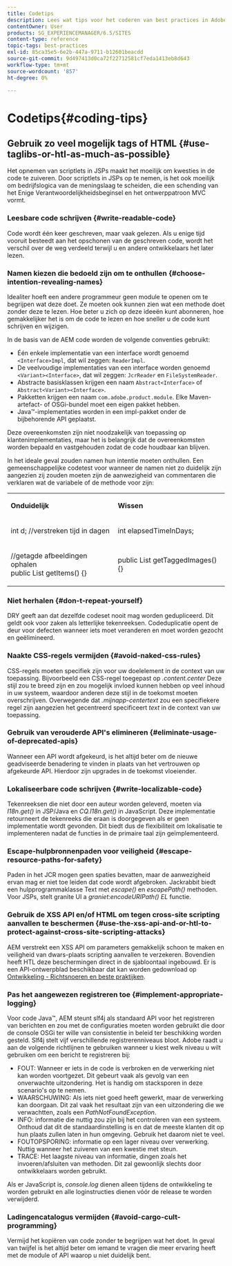 ```yaml
---
title: Codetips
description: Lees wat tips voor het coderen van best practices in Adobe Experience Manager.
contentOwner: User
products: SG_EXPERIENCEMANAGER/6.5/SITES
content-type: reference
topic-tags: best-practices
exl-id: 85ca35e5-6e2b-447a-9711-b12601beacdd
source-git-commit: 9d497413d0ca72f22712581cf7eda1413eb8d643
workflow-type: tm+mt
source-wordcount: '857'
ht-degree: 0%

---
```


# Codetips{#coding-tips}

## Gebruik zo veel mogelijk tags of HTML {#use-taglibs-or-htl-as-much-as-possible}

Het opnemen van scriptlets in JSPs maakt het moeilijk om kwesties in de code te zuiveren. Door scriptlets in JSPs op te nemen, is het ook moeilijk om bedrijfslogica van de meningslaag te scheiden, die een schending van het Enige Verantwoordelijkheidsbeginsel en het ontwerppatroon MVC vormt.

### Leesbare code schrijven {#write-readable-code}

Code wordt één keer geschreven, maar vaak gelezen. Als u enige tijd vooruit besteedt aan het opschonen van de geschreven code, wordt het verschil over de weg verdeeld terwijl u en andere ontwikkelaars het later lezen.

### Namen kiezen die bedoeld zijn om te onthullen {#choose-intention-revealing-names}

Idealiter hoeft een andere programmeur geen module te openen om te begrijpen wat deze doet. Ze moeten ook kunnen zien wat een methode doet zonder deze te lezen. Hoe beter u zich op deze ideeën kunt abonneren, hoe gemakkelijker het is om de code te lezen en hoe sneller u de code kunt schrijven en wijzigen.

In de basis van de AEM code worden de volgende conventies gebruikt:


* Één enkele implementatie van een interface wordt genoemd `<Interface>Impl`, dat wil zeggen: `ReaderImpl`.
* De veelvoudige implementaties van een interface worden genoemd `<Variant><Interface>`, dat wil zeggen: `JcrReader` en `FileSystemReader`.
* Abstracte basisklassen krijgen een naam `Abstract<Interface>` of `Abstract<Variant><Interface>`.
* Pakketten krijgen een naam `com.adobe.product.module`. Elke Maven-artefact- of OSGi-bundel moet een eigen pakket hebben.
* Java™-implementaties worden in een impl-pakket onder de bijbehorende API geplaatst.


Deze overeenkomsten zijn niet noodzakelijk van toepassing op klantenimplementaties, maar het is belangrijk dat de overeenkomsten worden bepaald en vastgehouden zodat de code houdbaar kan blijven.

In het ideale geval zouden namen hun intentie moeten onthullen. Een gemeenschappelijke codetest voor wanneer de namen niet zo duidelijk zijn aangezien zij zouden moeten zijn de aanwezigheid van commentaren die verklaren wat de variabele of de methode voor zijn:

<table>
 <tbody>
  <tr>
   <td><p><strong>Onduidelijk</strong></p> </td>
   <td><p><strong>Wissen</strong></p> </td>
  </tr>
  <tr>
   <td><p>int d; //verstreken tijd in dagen</p> </td>
   <td><p>int elapsedTimeInDays;</p> </td>
  </tr>
  <tr>
   <td><p>//getagde afbeeldingen ophalen<br /> public List getItems() {}</p> </td>
   <td><p>public List getTaggedImages() {}</p> </td>
  </tr>
 </tbody>
</table>

### Niet herhalen  {#don-t-repeat-yourself}

DRY geeft aan dat dezelfde codeset nooit mag worden gedupliceerd. Dit geldt ook voor zaken als letterlijke tekenreeksen. Codeduplicatie opent de deur voor defecten wanneer iets moet veranderen en moet worden gezocht en geëlimineerd.

### Naakte CSS-regels vermijden {#avoid-naked-css-rules}

CSS-regels moeten specifiek zijn voor uw doelelement in de context van uw toepassing. Bijvoorbeeld een CSS-regel toegepast op *.content.center* Deze stijl zou te breed zijn en zou mogelijk invloed kunnen hebben op veel inhoud in uw systeem, waardoor anderen deze stijl in de toekomst moeten overschrijven. Overwegende dat *.mijnapp-centertext* zou een specifiekere regel zijn aangezien het gecentreerd specificeert *text* in de context van uw toepassing.

### Gebruik van verouderde API&#39;s elimineren {#eliminate-usage-of-deprecated-apis}

Wanneer een API wordt afgekeurd, is het altijd beter om de nieuwe geadviseerde benadering te vinden in plaats van het vertrouwen op afgekeurde API. Hierdoor zijn upgrades in de toekomst vloeiender.

### Lokaliseerbare code schrijven {#write-localizable-code}

Tekenreeksen die niet door een auteur worden geleverd, moeten via *I18n.get()* in JSP/Java en *CQ.I18n.get()* in JavaScript. Deze implementatie retourneert de tekenreeks die eraan is doorgegeven als er geen implementatie wordt gevonden. Dit biedt dus de flexibiliteit om lokalisatie te implementeren nadat de functies in de primaire taal zijn geïmplementeerd.

### Escape-hulpbronnenpaden voor veiligheid {#escape-resource-paths-for-safety}

Paden in het JCR mogen geen spaties bevatten, maar de aanwezigheid ervan mag er niet toe leiden dat code wordt afgebroken. Jackrabbit biedt een hulpprogrammaklasse Text met *escape()* en *escapePath()* methoden. Voor JSPs, stelt granite UI a *graniet:encodeURIPath() EL* functie.

### Gebruik de XSS API en/of HTML om tegen cross-site scripting aanvallen te beschermen {#use-the-xss-api-and-or-htl-to-protect-against-cross-site-scripting-attacks}

AEM verstrekt een XSS API om parameters gemakkelijk schoon te maken en veiligheid van dwars-plaats scripting aanvallen te verzekeren. Bovendien heeft HTL deze beschermingen direct in de sjabloontaal ingebouwd. Er is een API-ontwerpblad beschikbaar dat kan worden gedownload op [Ontwikkeling - Richtsnoeren en beste praktijken](/help/sites-developing/dev-guidelines-bestpractices.md).

### Pas het aangewezen registreren toe {#implement-appropriate-logging}

Voor code Java™, AEM steunt slf4j als standaard API voor het registreren van berichten en zou met de configuraties moeten worden gebruikt die door de console OSGi ter wille van consistentie in beleid ter beschikking worden gesteld. Slf4j stelt vijf verschillende registrerenniveaus bloot. Adobe raadt u aan de volgende richtlijnen te gebruiken wanneer u kiest welk niveau u wilt gebruiken om een bericht te registreren bij:

* FOUT: Wanneer er iets in de code is verbroken en de verwerking niet kan worden voortgezet. Dit gebeurt vaak als gevolg van een onverwachte uitzondering. Het is handig om stacksporen in deze scenario&#39;s op te nemen.
* WAARSCHUWING: Als iets niet goed heeft gewerkt, maar de verwerking kan doorgaan. Dit zal vaak het resultaat zijn van een uitzondering die we verwachtten, zoals een *PathNotFoundException*.
* INFO: informatie die nuttig zou zijn bij het controleren van een systeem. Onthoud dat dit de standaardinstelling is en dat de meeste klanten dit op hun plaats zullen laten in hun omgeving. Gebruik het daarom niet te veel.
* FOUTOPSPORING: informatie op een lager niveau over verwerking. Nuttig wanneer het zuiveren van een kwestie met steun.
* TRACE: Het laagste niveau van informatie, dingen zoals het invoeren/afsluiten van methoden. Dit zal gewoonlijk slechts door ontwikkelaars worden gebruikt.

Als er JavaScript is, *console.log* dienen alleen tijdens de ontwikkeling te worden gebruikt en alle loginstructies dienen vóór de release te worden verwijderd.

### Ladingencatalogus vermijden {#avoid-cargo-cult-programming}

Vermijd het kopiëren van code zonder te begrijpen wat het doet. In geval van twijfel is het altijd beter om iemand te vragen die meer ervaring heeft met de module of API waarop u niet duidelijk bent.
